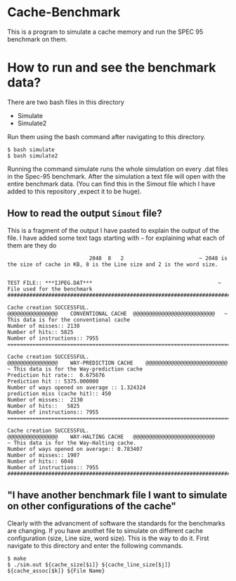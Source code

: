 # Cache-Benchmark
This is a program to simulate a cache memory and run the SPEC 95 benchmark on them. 

# How to run and see the benchmark data?

There are two bash files in this directory

- Simulate
- Simulate2

Run them using the bash command after navigating to this directory.

```
$ bash simulate
$ bash simulate2
```
Running the command simulate runs the whole simulation on every .dat files in the Spec-95 benchmark. After the simulation a text file will open with the entire benchmark data. (You can find this in the Simout file which I have added to this repository ,expect it to be huge). <br />


## How to read the output ``Simout`` file?


This is a fragment of the output I have pasted to explain the output of the file. I have added some text tags starting with ``~`` for explaining what each of them are they do 

```
                          2048 	8 	2                        ~ 2048 is the size of cache in KB, 8 is the Line size and 2 is the word size. 
                          
                          
TEST FILE:: ***IJPEG.DAT***                                        ~ File used for the benchmark 
##########################################################################

Cache creation SUCCESSFUL.                
@@@@@@@@@@@@@@@@ 	CONVENTIONAL CACHE	@@@@@@@@@@@@@@@@@@@@@@@@@@   ~ This data is for the conventional cache
Number of misses:: 2130
Number of hits:: 5825
Number of instructions:: 7955
==========================================================================

Cache creation SUCCESSFUL.
@@@@@@@@@@@@@@@@ 	WAY-PREDICTION CACHE	@@@@@@@@@@@@@@@@@@@@@@@@@@  ~ This data is for the Way-prediction cache
Prediction hit rate::  0.675676
Prediction hit :: 5375.000000
Number of ways opened on average :: 1.324324
prediction miss (cache hit):: 450
Number of misses::  2130
Number of hits::   5825
Number of instructions:: 7955
==========================================================================

Cache creation SUCCESSFUL.
@@@@@@@@@@@@@@@@ 	WAY-HALTING CACHE	@@@@@@@@@@@@@@@@@@@@@@@@@@      ~ This data is for the Way-Halting cache.
Number of ways opened on average:: 0.783407
Number of misses:: 1907
Number of hits:: 6048
Number of instructions:: 7955
##########################################################################
```

## "I have another benchmark file I want to simulate on other configurations of the cache"

Clearly with the advancment of software the standards for the benchmarks are changing. If you have anothet file to simulate on different cache configuration (size, Line size, word size). This is the way to do it. First navigate to this directory and enter the following commands.

```
$ make
$ ./sim.out ${cache_size[$i]} ${cache_line_size[$j]} ${cache_assoc[$k]} ${File Name}
```
